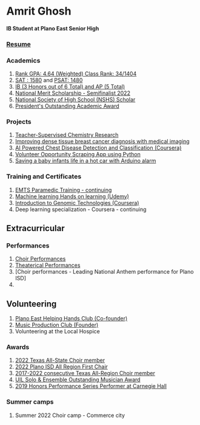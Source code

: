 # Amrit Ghosh 
#### IB Student at Plano East Senior High
### [Resume](https://docs.google.com/document/d/1VT8rC4aqFWtIULC7IGAugrSD9ABvgPHYTgmU08cPb3Q/edit)

### Academics
1. [Rank GPA: 4.64 (Weighted) Class Rank: 34/1404](https://drive.google.com/file/d/1O-y_HU9clQHOpGmMPAv9Qt1bHWfUyFj-/view?usp=sharing)
2. [SAT : 1580](https://drive.google.com/file/d/1a2gnwtxbuc-0jXOs51AWWZLOijMjbUPl/view?usp=share_link) and [PSAT: 1480](https://drive.google.com/file/d/1LFhcs2eaY2g-_sI3MxpdPtswsvZ2S_Cu/view?usp=share_link)
3. [IB (3 Honors out of 6 Total) and AP (5 Total)](https://drive.google.com/file/d/1O-y_HU9clQHOpGmMPAv9Qt1bHWfUyFj-/view?usp=sharing)
4. [National Merit Scholarship - Semifinalist 2022](https://drive.google.com/file/d/1wKBs6MviVm1ZUkoo8nl6exXlYQiq6WSb/view?usp=share_link) 
5. [National Society of High School (NSHS) Scholar](https://drive.google.com/file/d/12RROPKQApE38cwdx0wiu_d4xIf3RqnGL/view)
5. [President's Outstanding Academic Award](https://drive.google.com/file/d/16gG3B9gPDE6Zk7gYrsa6CK1OjPLGPK38/view?usp=share_link)
### Projects
1. [Teacher-Supervised Chemistry Research](https://github.com/amritg9/Portfolio/tree/main/Projects)
2. [Improving dense tissue breast cancer diagnosis with medical imaging]()
3. [AI Powered Chest Disease Detection and Classification (Coursera)](https://github.com/amritg9/Portfolio/blob/main/CourseraAIPoweredChestDisease.pdf)
4. [Volunteer Opportunity Scraping App using Python](https://github.com/amritg9/Portfolio/tree/main/Projects)
5. [Saving a baby infants life in a hot car with Arduino alarm](https://github.com/amritg9/Portfolio/tree/main/Projects)
### Training and Certificates
1. [EMTS Paramedic Training - continuing](https://drive.google.com/file/d/1vZnTuH9Fu6uN2nnD4Uqd8By6aMQXnQ9J/view?usp=sharing)
2. [Machine learning Hands on learning (Udemy)](https://github.com/amritg9/Portfolio/blob/main/Training/udemyMachineLearning.pdf)
3. [Introduction to Genomic Technologies (Coursera)](https://github.com/amritg9/Portfolio/blob/main/Training/CourseraGenomicTechnologies.pdf)
7. Deep learning specialization - Coursera - continuing
## Extracurricular
### Performances
1. [Choir Performances](https://github.com/amritg9/Portfolio/tree/main/Performances)
2. [Theaterical Performances](https://github.com/amritg9/Portfolio/tree/main/Performances)
3. [Choir performances - Leading National Anthem performance for Plano ISD]
4. 
## Volunteering
1. [Plano East Helping Hands Club (Co-founder)](https://github.com/amritg9/Portfolio/tree/main/Volunteering)
2. [Music Production Club (Founder)](https://github.com/amritg9/Portfolio/tree/main/Volunteering)
3. Volunteering at the Local Hospice
### Awards
1. [2022 Texas All-State Choir member]()
2. [2022 Plano ISD All Region First Chair]()
2. [2017-2022 consecutive Texas All-Region Choir member]()
3. [UIL Solo & Ensemble Outstanding Musician Award]()
4. [2019 Honors Performance Series Performer at Carnegie Hall]()
### Summer camps
1. Summer 2022 Choir camp - Commerce city
